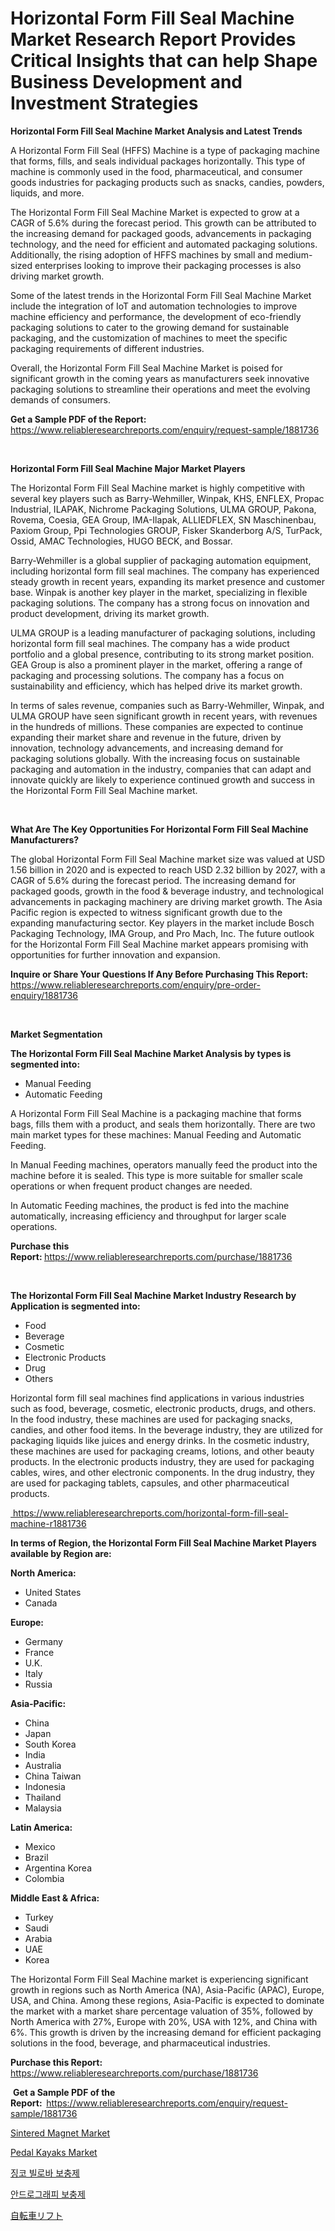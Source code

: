 <p><h1>Horizontal Form Fill Seal Machine Market Research Report Provides Critical Insights that can help Shape Business Development and Investment Strategies</h1></p><p><strong>Horizontal Form Fill Seal Machine Market Analysis and Latest Trends</strong></p>
<p><p>A Horizontal Form Fill Seal (HFFS) Machine is a type of packaging machine that forms, fills, and seals individual packages horizontally. This type of machine is commonly used in the food, pharmaceutical, and consumer goods industries for packaging products such as snacks, candies, powders, liquids, and more.</p><p>The Horizontal Form Fill Seal Machine Market is expected to grow at a CAGR of 5.6% during the forecast period. This growth can be attributed to the increasing demand for packaged goods, advancements in packaging technology, and the need for efficient and automated packaging solutions. Additionally, the rising adoption of HFFS machines by small and medium-sized enterprises looking to improve their packaging processes is also driving market growth.</p><p>Some of the latest trends in the Horizontal Form Fill Seal Machine Market include the integration of IoT and automation technologies to improve machine efficiency and performance, the development of eco-friendly packaging solutions to cater to the growing demand for sustainable packaging, and the customization of machines to meet the specific packaging requirements of different industries.</p><p>Overall, the Horizontal Form Fill Seal Machine Market is poised for significant growth in the coming years as manufacturers seek innovative packaging solutions to streamline their operations and meet the evolving demands of consumers.</p></p>
<p><strong>Get a Sample PDF of the Report:&nbsp;</strong> <a href="https://www.reliableresearchreports.com/enquiry/request-sample/1881736">https://www.reliableresearchreports.com/enquiry/request-sample/1881736</a></p>
<p>&nbsp;</p>
<p><strong>Horizontal Form Fill Seal Machine Major Market Players</strong></p>
<p><p>The Horizontal Form Fill Seal Machine market is highly competitive with several key players such as Barry-Wehmiller, Winpak, KHS, ENFLEX, Propac Industrial, ILAPAK, Nichrome Packaging Solutions, ULMA GROUP, Pakona, Rovema, Coesia, GEA Group, IMA-Ilapak, ALLIEDFLEX, SN Maschinenbau, Paxiom Group, Ppi Technologies GROUP, Fisker Skanderborg A/S, TurPack, Ossid, AMAC Technologies, HUGO BECK, and Bossar.</p><p>Barry-Wehmiller is a global supplier of packaging automation equipment, including horizontal form fill seal machines. The company has experienced steady growth in recent years, expanding its market presence and customer base. Winpak is another key player in the market, specializing in flexible packaging solutions. The company has a strong focus on innovation and product development, driving its market growth.</p><p>ULMA GROUP is a leading manufacturer of packaging solutions, including horizontal form fill seal machines. The company has a wide product portfolio and a global presence, contributing to its strong market position. GEA Group is also a prominent player in the market, offering a range of packaging and processing solutions. The company has a focus on sustainability and efficiency, which has helped drive its market growth.</p><p>In terms of sales revenue, companies such as Barry-Wehmiller, Winpak, and ULMA GROUP have seen significant growth in recent years, with revenues in the hundreds of millions. These companies are expected to continue expanding their market share and revenue in the future, driven by innovation, technology advancements, and increasing demand for packaging solutions globally. With the increasing focus on sustainable packaging and automation in the industry, companies that can adapt and innovate quickly are likely to experience continued growth and success in the Horizontal Form Fill Seal Machine market.</p></p>
<p>&nbsp;</p>
<p><strong>What Are The Key Opportunities For Horizontal Form Fill Seal Machine Manufacturers?</strong></p>
<p><p>The global Horizontal Form Fill Seal Machine market size was valued at USD 1.56 billion in 2020 and is expected to reach USD 2.32 billion by 2027, with a CAGR of 5.6% during the forecast period. The increasing demand for packaged goods, growth in the food & beverage industry, and technological advancements in packaging machinery are driving market growth. The Asia Pacific region is expected to witness significant growth due to the expanding manufacturing sector. Key players in the market include Bosch Packaging Technology, IMA Group, and Pro Mach, Inc. The future outlook for the Horizontal Form Fill Seal Machine market appears promising with opportunities for further innovation and expansion.</p></p>
<p><strong>Inquire or Share Your Questions If Any Before Purchasing This Report:</strong> <a href="https://www.reliableresearchreports.com/enquiry/pre-order-enquiry/1881736">https://www.reliableresearchreports.com/enquiry/pre-order-enquiry/1881736</a></p>
<p>&nbsp;</p>
<p><strong>Market Segmentation</strong></p>
<p><strong>The Horizontal Form Fill Seal Machine Market Analysis by types is segmented into:</strong></p>
<p><ul><li>Manual Feeding</li><li>Automatic Feeding</li></ul></p>
<p><p>A Horizontal Form Fill Seal Machine is a packaging machine that forms bags, fills them with a product, and seals them horizontally. There are two main market types for these machines: Manual Feeding and Automatic Feeding. </p><p>In Manual Feeding machines, operators manually feed the product into the machine before it is sealed. This type is more suitable for smaller scale operations or when frequent product changes are needed.</p><p>In Automatic Feeding machines, the product is fed into the machine automatically, increasing efficiency and throughput for larger scale operations.</p></p>
<p><strong>Purchase this Report:&nbsp;</strong><a href="https://www.reliableresearchreports.com/purchase/1881736">https://www.reliableresearchreports.com/purchase/1881736</a></p>
<p>&nbsp;</p>
<p><strong>The Horizontal Form Fill Seal Machine Market Industry Research by Application is segmented into:</strong></p>
<p><ul><li>Food</li><li>Beverage</li><li>Cosmetic</li><li>Electronic Products</li><li>Drug</li><li>Others</li></ul></p>
<p><p>Horizontal form fill seal machines find applications in various industries such as food, beverage, cosmetic, electronic products, drugs, and others. In the food industry, these machines are used for packaging snacks, candies, and other food items. In the beverage industry, they are utilized for packaging liquids like juices and energy drinks. In the cosmetic industry, these machines are used for packaging creams, lotions, and other beauty products. In the electronic products industry, they are used for packaging cables, wires, and other electronic components. In the drug industry, they are used for packaging tablets, capsules, and other pharmaceutical products.</p></p>
<p><a href="https://www.reliableresearchreports.com/horizontal-form-fill-seal-machine-r1881736">&nbsp;https://www.reliableresearchreports.com/horizontal-form-fill-seal-machine-r1881736</a></p>
<p><strong>In terms of Region, the Horizontal Form Fill Seal Machine Market Players available by Region are:</strong></p>
<p>
    <p> <strong> North America: </strong>
        <ul>
            <li>United States</li>
            <li>Canada</li>
        </ul>
        </p> 
    <p> <strong> Europe: </strong>
        <ul>
            <li>Germany</li>
            <li>France</li>
            <li>U.K.</li>
            <li>Italy</li>
            <li>Russia</li>
        </ul>
        </p> 
    <p> <strong> Asia-Pacific: </strong>
        <ul>
            <li>China</li>
            <li>Japan</li>
            <li>South Korea</li>
            <li>India</li>
            <li>Australia</li>
            <li>China Taiwan</li>
            <li>Indonesia</li>
            <li>Thailand</li>
            <li>Malaysia</li>
        </ul>
        </p> 
    <p> <strong> Latin America: </strong>
        <ul>
            <li>Mexico</li>
            <li>Brazil</li>
            <li>Argentina Korea</li>
            <li>Colombia</li>
        </ul>
        </p> 
    <p> <strong> Middle East & Africa: </strong>
        <ul>
            <li>Turkey</li>
            <li>Saudi</li>
            <li>Arabia</li>
            <li>UAE</li>
            <li>Korea</li>
        </ul>
    </p>
    </p>
<p><p>The Horizontal Form Fill Seal Machine market is experiencing significant growth in regions such as North America (NA), Asia-Pacific (APAC), Europe, USA, and China. Among these regions, Asia-Pacific is expected to dominate the market with a market share percentage valuation of 35%, followed by North America with 27%, Europe with 20%, USA with 12%, and China with 6%. This growth is driven by the increasing demand for efficient packaging solutions in the food, beverage, and pharmaceutical industries.</p></p>
<p><strong>Purchase this Report: </strong><a href="https://www.reliableresearchreports.com/purchase/1881736">https://www.reliableresearchreports.com/purchase/1881736</a></p>
<p>&nbsp;<strong>Get a Sample PDF of the Report:&nbsp;&nbsp;</strong><a href="https://www.reliableresearchreports.com/enquiry/request-sample/1881736">https://www.reliableresearchreports.com/enquiry/request-sample/1881736</a></p>
<p><strong></strong></p>
<p><p><a href="https://issuu.com/reportprime-2/docs/sintered-magnet-market-size-2030.pptx">Sintered Magnet Market</a></p><p><a href="https://github.com/pizolina/Market-Research-Report-List-4/blob/main/pedal-kayaks-market.md">Pedal Kayaks Market</a></p><p><a href="https://github.com/shade463/Market-Research-Report-List-1/blob/main/527395133921.md">징코 빌로바 보충제</a></p><p><a href="https://github.com/FelipeGrrady654556/Market-Research-Report-List-1/blob/main/322906433920.md">안드로그래피 보충제</a></p><p><a href="https://medium.com/@austincooper525/%E8%87%AA%E8%BB%A2%E8%BB%8A%E3%83%AA%E3%83%95%E3%83%88%E5%B8%82%E5%A0%B4%E3%81%AE%E3%83%88%E3%83%AC%E3%83%B3%E3%83%89%E3%81%A8%E5%B8%82%E5%A0%B4%E5%88%86%E6%9E%90%E3%81%AF-2024%E5%B9%B4%E3%81%8B%E3%82%892031%E5%B9%B4%E3%81%BE%E3%81%A7%E3%81%AE%E6%9C%9F%E9%96%93%E3%81%AB%E4%BA%88%E6%B8%AC%E3%81%95%E3%82%8C%E3%81%A6%E3%81%84%E3%81%BE%E3%81%99-f80b69938788">自転車リフト</a></p></p>